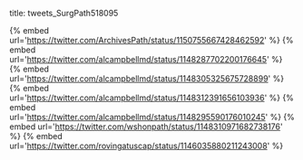 title: tweets_SurgPath518095

{% embed url='https://twitter.com/ArchivesPath/status/1150755667428462592' %}
{% embed url='https://twitter.com/alcampbellmd/status/1148287702200176645' %}
{% embed url='https://twitter.com/alcampbellmd/status/1148305325675728899' %}
{% embed url='https://twitter.com/alcampbellmd/status/1148312391656103936' %}
{% embed url='https://twitter.com/alcampbellmd/status/1148295590176010245' %}
{% embed url='https://twitter.com/wshonpath/status/1148310971682738176' %}
{% embed url='https://twitter.com/rovingatuscap/status/1146035880211243008' %}
